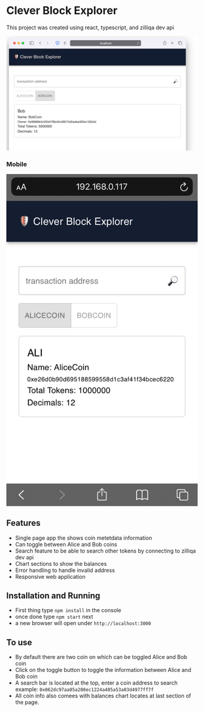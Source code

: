 # Clever Block Explorer

This project was created using react, typescript, and zilliqa dev api

![](screen.png)

### Mobile
![](mobile.jpeg)

## Features
- Single page app the shows coin metetdata information
- Can toggle between Alice and Bob coins
- Search feature to be able to search other tokens by connecting to zilliqa dev api
- Chart sections to show the balances
- Error handling to handle invalid address
- Responsive web application

## Installation and Running
- First thing type `npm install` in the console
- once done type `npm start` next
- a new browser will open under `http://localhost:3000`

## To use 
- By default there are two coin on which can be toggled Alice and Bob coin
- Click on the toggle button to toggle the information between Alice and Bob coin
- A search bar is located at the top, enter a coin address to search example: `0x062dc97aa05a208ec1224a405a53a03d4977ff7f`
- All coin info also comees with balances chart locates at last section of the page.


